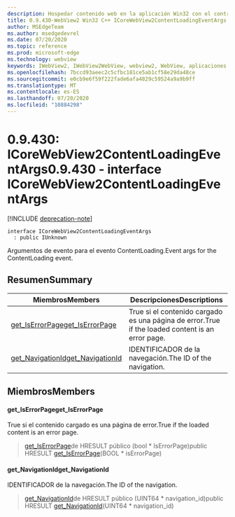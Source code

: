 ```yaml
---
description: Hospedar contenido web en la aplicación Win32 con el control Microsoft Edge WebView2
title: 0.9.430-WebView2 Win32 C++ ICoreWebView2ContentLoadingEventArgs
author: MSEdgeTeam
ms.author: msedgedevrel
ms.date: 07/20/2020
ms.topic: reference
ms.prod: microsoft-edge
ms.technology: webview
keywords: IWebView2, IWebView2WebView, webview2, WebView, aplicaciones Win32, Win32, Edge, ICoreWebView2, ICoreWebView2Host, control de explorador, HTML Edge
ms.openlocfilehash: 7bccd93aeec2c5cfbc181ce5ab1cf58e29da48ce
ms.sourcegitcommit: e0cb9e6f59f222fade6afa4829c59524a9a9b9ff
ms.translationtype: MT
ms.contentlocale: es-ES
ms.lasthandoff: 07/20/2020
ms.locfileid: "10884298"
---
```

# <span data-ttu-id="aad91-104">0.9.430: ICoreWebView2ContentLoadingEventArgs</span><span class="sxs-lookup"><span data-stu-id="aad91-104">0.9.430 - interface ICoreWebView2ContentLoadingEventArgs</span></span> 

[!INCLUDE [deprecation-note](../../includes/deprecation-note.md)]

```
interface ICoreWebView2ContentLoadingEventArgs
  : public IUnknown
```

<span data-ttu-id="aad91-105">Argumentos de evento para el evento ContentLoading.</span><span class="sxs-lookup"><span data-stu-id="aad91-105">Event args for the ContentLoading event.</span></span>

## <span data-ttu-id="aad91-106">Resumen</span><span class="sxs-lookup"><span data-stu-id="aad91-106">Summary</span></span>

 <span data-ttu-id="aad91-107">Miembros</span><span class="sxs-lookup"><span data-stu-id="aad91-107">Members</span></span>                        | <span data-ttu-id="aad91-108">Descripciones</span><span class="sxs-lookup"><span data-stu-id="aad91-108">Descriptions</span></span>
--------------------------------|---------------------------------------------
[<span data-ttu-id="aad91-109">get_IsErrorPage</span><span class="sxs-lookup"><span data-stu-id="aad91-109">get_IsErrorPage</span></span>](#get_iserrorpage) | <span data-ttu-id="aad91-110">True si el contenido cargado es una página de error.</span><span class="sxs-lookup"><span data-stu-id="aad91-110">True if the loaded content is an error page.</span></span>
[<span data-ttu-id="aad91-111">get_NavigationId</span><span class="sxs-lookup"><span data-stu-id="aad91-111">get_NavigationId</span></span>](#get_navigationid) | <span data-ttu-id="aad91-112">IDENTIFICADOR de la navegación.</span><span class="sxs-lookup"><span data-stu-id="aad91-112">The ID of the navigation.</span></span>

## <span data-ttu-id="aad91-113">Miembros</span><span class="sxs-lookup"><span data-stu-id="aad91-113">Members</span></span>

#### <span data-ttu-id="aad91-114">get_IsErrorPage</span><span class="sxs-lookup"><span data-stu-id="aad91-114">get_IsErrorPage</span></span> 

<span data-ttu-id="aad91-115">True si el contenido cargado es una página de error.</span><span class="sxs-lookup"><span data-stu-id="aad91-115">True if the loaded content is an error page.</span></span>

> <span data-ttu-id="aad91-116">[get_IsErrorPage](#get_iserrorpage)de HRESULT público (bool \* IsErrorPage)</span><span class="sxs-lookup"><span data-stu-id="aad91-116">public HRESULT [get_IsErrorPage](#get_iserrorpage)(BOOL \* isErrorPage)</span></span>

#### <span data-ttu-id="aad91-117">get_NavigationId</span><span class="sxs-lookup"><span data-stu-id="aad91-117">get_NavigationId</span></span> 

<span data-ttu-id="aad91-118">IDENTIFICADOR de la navegación.</span><span class="sxs-lookup"><span data-stu-id="aad91-118">The ID of the navigation.</span></span>

> <span data-ttu-id="aad91-119">[get_NavigationId](#get_navigationid)de HRESULT público (UINT64 \* navigation_id)</span><span class="sxs-lookup"><span data-stu-id="aad91-119">public HRESULT [get_NavigationId](#get_navigationid)(UINT64 \* navigation_id)</span></span>

